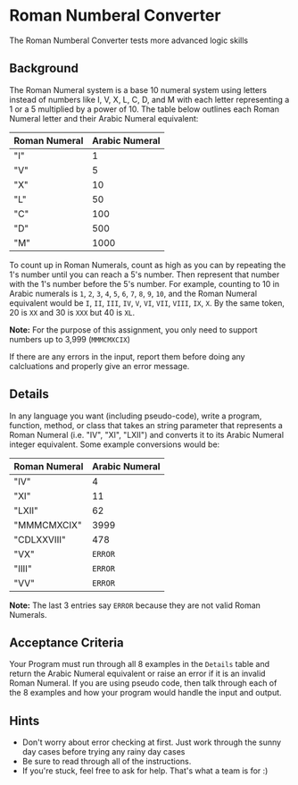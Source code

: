 # Roman Numberal Converter
The Roman Numberal Converter tests more advanced logic skills

## Background
The Roman Numeral system is a base 10 numeral system using letters instead of numbers like I, V, X, L, C, D, and M with each letter representing a 1 or a 5 multiplied by a power of 10. The table below outlines each Roman Numeral letter and their Arabic Numeral equivalent:

| Roman Numeral | Arabic Numeral |
| --- | --- |
| "I" | 1 |
| "V" | 5 |
| "X" | 10 |
| "L" | 50 |
| "C" | 100 |
| "D" | 500 |
| "M" | 1000 |

To count up in Roman Numerals, count as high as you can by repeating the 1's number until you can reach a 5's number. Then represent that number with the 1's number before the 5's number. For example, counting to 10 in Arabic numerals is `1`, `2`, `3`, `4`, `5`, `6`, `7`, `8`, `9`, `10`, and the Roman Numeral equivalent would be `I`, `II`, `III`, `IV`, `V`, `VI`, `VII`, `VIII`, `IX`, `X`. By the same token, 20 is `XX` and 30 is `XXX` but 40 is `XL`.

**Note:** For the purpose of this assignment, you only need to support numbers up to 3,999 (`MMMCMXCIX`)

If there are any errors in the input, report them before doing any calcluations and properly give an error message.

## Details
In any language you want (including pseudo-code), write a program, function, method, or class that takes an string parameter that represents a Roman Numeral (i.e. "IV", "XI", "LXII") and converts it to its Arabic Numeral integer equivalent. Some example conversions would be:

| Roman Numeral | Arabic Numeral |
| --- | --- |
| "IV" | 4 |
| "XI" | 11 |
| "LXII" | 62 |
| "MMMCMXCIX" | 3999 |
| "CDLXXVIII" | 478 |
| "VX" | `ERROR` |
| "IIII" | `ERROR` |
| "VV" | `ERROR` |

**Note:** The last 3 entries say `ERROR` because they are not valid Roman Numerals.

## Acceptance Criteria

Your Program must run through all 8 examples in the `Details` table and return the Arabic Numeral equivalent or raise an error if it is an invalid Roman Numeral. If you are using pseudo code, then talk through each of the 8 examples and how your program would handle the input and output.

## Hints

 - Don't worry about error checking at first. Just work through the sunny day cases before trying any rainy day cases
 - Be sure to read through all of the instructions.
 - If you're stuck, feel free to ask for help. That's what a team is for :)
